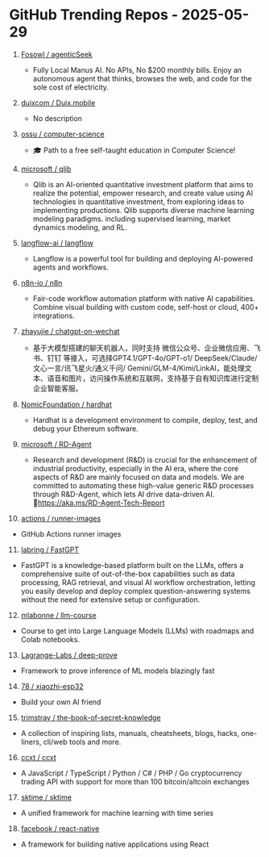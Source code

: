 # GitHub Trending Repos - 2025-05-29

1. [Fosowl /    agenticSeek](https://github.com/Fosowl/agenticSeek)
   - Fully Local Manus AI. No APIs, No $200 monthly bills. Enjoy an autonomous agent that thinks, browses the web, and code for the sole cost of electricity.

2. [duixcom /    Duix.mobile](https://github.com/duixcom/Duix.mobile)
   - No description

3. [ossu /    computer-science](https://github.com/ossu/computer-science)
   - 🎓 Path to a free self-taught education in Computer Science!

4. [microsoft /    qlib](https://github.com/microsoft/qlib)
   - Qlib is an AI-oriented quantitative investment platform that aims to realize the potential, empower research, and create value using AI technologies in quantitative investment, from exploring ideas to implementing productions. Qlib supports diverse machine learning modeling paradigms. including supervised learning, market dynamics modeling, and RL.

5. [langflow-ai /    langflow](https://github.com/langflow-ai/langflow)
   - Langflow is a powerful tool for building and deploying AI-powered agents and workflows.

6. [n8n-io /    n8n](https://github.com/n8n-io/n8n)
   - Fair-code workflow automation platform with native AI capabilities. Combine visual building with custom code, self-host or cloud, 400+ integrations.

7. [zhayujie /    chatgpt-on-wechat](https://github.com/zhayujie/chatgpt-on-wechat)
   - 基于大模型搭建的聊天机器人，同时支持 微信公众号、企业微信应用、飞书、钉钉 等接入，可选择GPT4.1/GPT-4o/GPT-o1/ DeepSeek/Claude/文心一言/讯飞星火/通义千问/ Gemini/GLM-4/Kimi/LinkAI，能处理文本、语音和图片，访问操作系统和互联网，支持基于自有知识库进行定制企业智能客服。

8. [NomicFoundation /    hardhat](https://github.com/NomicFoundation/hardhat)
   - Hardhat is a development environment to compile, deploy, test, and debug your Ethereum software.

9. [microsoft /    RD-Agent](https://github.com/microsoft/RD-Agent)
   - Research and development (R&D) is crucial for the enhancement of industrial productivity, especially in the AI era, where the core aspects of R&D are mainly focused on data and models. We are committed to automating these high-value generic R&D processes through R&D-Agent, which lets AI drive data-driven AI. 🔗https://aka.ms/RD-Agent-Tech-Report

10. [actions /    runner-images](https://github.com/actions/runner-images)
   - GitHub Actions runner images

11. [labring /    FastGPT](https://github.com/labring/FastGPT)
   - FastGPT is a knowledge-based platform built on the LLMs, offers a comprehensive suite of out-of-the-box capabilities such as data processing, RAG retrieval, and visual AI workflow orchestration, letting you easily develop and deploy complex question-answering systems without the need for extensive setup or configuration.

12. [mlabonne /    llm-course](https://github.com/mlabonne/llm-course)
   - Course to get into Large Language Models (LLMs) with roadmaps and Colab notebooks.

13. [Lagrange-Labs /    deep-prove](https://github.com/Lagrange-Labs/deep-prove)
   - Framework to prove inference of ML models blazingly fast

14. [78 /    xiaozhi-esp32](https://github.com/78/xiaozhi-esp32)
   - Build your own AI friend

15. [trimstray /    the-book-of-secret-knowledge](https://github.com/trimstray/the-book-of-secret-knowledge)
   - A collection of inspiring lists, manuals, cheatsheets, blogs, hacks, one-liners, cli/web tools and more.

16. [ccxt /    ccxt](https://github.com/ccxt/ccxt)
   - A JavaScript / TypeScript / Python / C# / PHP / Go cryptocurrency trading API with support for more than 100 bitcoin/altcoin exchanges

17. [sktime /    sktime](https://github.com/sktime/sktime)
   - A unified framework for machine learning with time series

18. [facebook /    react-native](https://github.com/facebook/react-native)
   - A framework for building native applications using React

